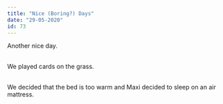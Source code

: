 ```yaml
---
title: "Nice (Boring?) Days"
date: "29-05-2020"
id: 73
---
```

Another nice day. <br><br>

We played cards on the grass. <br><br>

We decided that the bed is too warm and Maxi decided to sleep on an air mattress. <br><br>